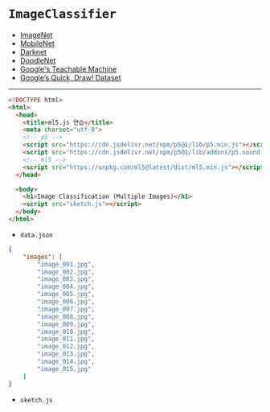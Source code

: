 # `ImageClassifier`

- [ImageNet](https://www.image-net.org/)
- [MobileNet](https://github.com/tensorflow/tfjs-models/tree/master/mobilenet)
- [Darknet](https://github.com/pjreddie/darknet)
- [DoodleNet](https://github.com/yining1023/doodleNet)
- [Google's Teachable Machine](https://teachablemachine.withgoogle.com/)
- [Google’s Quick, Draw! Dataset](https://quickdraw.withgoogle.com/data)


---


```html
<!DOCTYPE html>
<html>
  <head>
    <title>ml5.js 연습</title>
    <meta charset="utf-8">
    <!-- p5 -->
    <script src="https://cdn.jsdelivr.net/npm/p5@1/lib/p5.min.js"></script>
    <script src="https://cdn.jsdelivr.net/npm/p5@1/lib/addons/p5.sound.min.js"></script>
    <!-- ml5 -->
    <script src="https://unpkg.com/ml5@latest/dist/ml5.min.js"></script>
  </head>

  <body>
    <h1>Image Classification (Multiple Images)</h1>
    <script src="sketch.js"></script>
  </body>
</html>
```


- `data.json`

```json
{
    "images": [
        "image_001.jpg",
        "image_002.jpg",
        "image_003.jpg",
        "image_004.jpg",
        "image_005.jpg",
        "image_006.jpg",
        "image_007.jpg",
        "image_008.jpg",
        "image_009.jpg",
        "image_010.jpg",
        "image_011.jpg",
        "image_012.jpg",
        "image_013.jpg",
        "image_014.jpg",
        "image_015.jpg"
    ]
}
```


- `sketch.js`

```javascript

```
